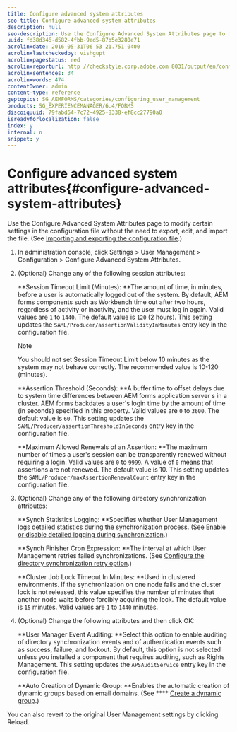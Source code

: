 ```yaml
---
title: Configure advanced system attributes
seo-title: Configure advanced system attributes
description: null
seo-description: Use the Configure Advanced System Attributes page to modify certain settings in the configuration file without the need to export, edit, and import the file.
uuid: fd38d346-d582-4fbb-9ed5-87b5e3280e71
acrolinxdate: 2016-05-31T06 53 21.751-0400
acrolinxlastcheckedby: vishgupt
acrolinxpagestatus: red
acrolinxreporturl: http //checkstyle.corp.adobe.com 8031/output/en/configure_advanced_system_attributes_admin_5e12de0b318c6865_2269_report.xml
acrolinxsentences: 34
acrolinxwords: 474
contentOwner: admin
content-type: reference
geptopics: SG_AEMFORMS/categories/configuring_user_management
products: SG_EXPERIENCEMANAGER/6.4/FORMS
discoiquuid: 79fabd64-7c72-4925-8338-ef8cc27790a0
isreadyforlocalization: false
index: y
internal: n
snippet: y
---
```


# Configure advanced system attributes{#configure-advanced-system-attributes}

Use the Configure Advanced System Attributes page to modify certain settings in the configuration file without the need to export, edit, and import the file. (See [Importing and exporting the configuration file](../../../forms/using/admin-help/importing-exporting-configuration-file.md#importing-and-exporting-the-configuration-file).)

1. In administration console, click Settings &gt; User Management &gt; Configuration &gt; Configure Advanced System Attributes.
1. (Optional) Change any of the following session attributes:

   **Session Timeout Limit (Minutes): **The amount of time, in minutes, before a user is automatically logged out of the system. By default, AEM forms components such as Workbench time out after two hours, regardless of activity or inactivity, and the user must log in again. Valid values are `1` to `1440`. The default value is `120` (2 hours). This setting updates the `SAML/Producer/assertionValidityInMinutes` entry key in the configuration file.

   >[!NOTE]
   >
   >You should not set Session Timeout Limit below 10 minutes as the system may not behave correctly. The recommended value is 10-120 (minutes).

   **Assertion Threshold (Seconds): **A buffer time to offset delays due to system time differences between AEM forms application server s in a cluster. AEM forms backdates a user's login time by the amount of time (in seconds) specified in this property. Valid values are `0` to `3600`. The default value is `60`. This setting updates the `SAML/Producer/assertionThresholdInSeconds` entry key in the configuration file.

   **Maximum Allowed Renewals of an Assertion: **The maximum number of times a user's session can be transparently renewed without requiring a login. Valid values are `0` to `9999`. A value of `0` means that assertions are not renewed. The default value is 10. This setting updates the `SAML/Producer/maxAssertionRenewalCount` entry key in the configuration file. 

1. (Optional) Change any of the following directory synchronization attributes:

   **Synch Statistics Logging: **Specifies whether User Management logs detailed statistics during the synchronization process. (See [Enable or disable detailed logging during synchronization](../../../forms/using/admin-help/synchronizing-directories.md#enable-or-disable-detailed-logging-during-synchronization).)

   **Synch Finisher Cron Expression: **The interval at which User Management retries failed synchronizations. (See [Configure the directory synchronization retry option](../../../forms/using/admin-help/synchronizing-directories.md#configure-the-directory-synchronization-retry-option).)

   **Cluster Job Lock Timeout In Minutes: **Used in clustered environments. If the synchronization on one node fails and the cluster lock is not released, this value specifies the number of minutes that another node waits before forcibly acquiring the lock. The default value is `15` minutes. Valid values are `1` to `1440` minutes. 

1. (Optional) Change the following attributes and then click OK:

   **User Manager Event Auditing: **Select this option to enable auditing of directory synchronization events and of authentication events such as success, failure, and lockout. By default, this option is not selected unless you installed a component that requires auditing, such as Rights Management. This setting updates the `APSAuditService` entry key in the configuration file.

   **Auto Creation of Dynamic Group: **Enables the automatic creation of dynamic groups based on email domains. (See **** [Create a dynamic group](../../../forms/using/admin-help/creating-configuring-groups.md#create-a-dynamic-group).)

You can also revert to the original User Management settings by clicking Reload.
